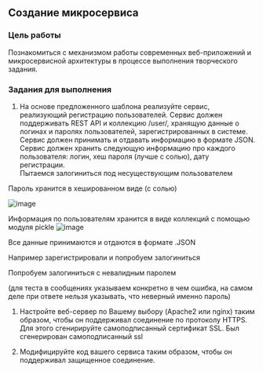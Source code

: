 ## Создание микросервиса

### Цель работы

Познакомиться с механизмом работы современных веб-приложений и микросервисной архитектуры в процессе выполнения творческого задания.

### Задания для выполнения

1. На основе предложенного шаблона реализуйте сервис, реализующий регистрацию пользователей. Сервис должен поддерживать REST API и коллекцию /user/, хранящую данные о логинах и паролях пользователей, зарегистрированных в системе. Сервис должен принимать и отдавать информацию в формате JSON. Сервис должен хранить следующую информацию про каждого пользователя: логин, хеш пароля (лучше с солью), дату регистрации.  
Пытаемся залогиниться под несуществующим пользователем



Пароль хранится в хешированном виде (с солью)

![image](https://user-images.githubusercontent.com/90453727/144666867-a96f791e-3a7e-4be2-ae06-b37b566cf3dd.png)


Информация по пользователям хранится в виде коллекций с помощью модуля pickle
![image](https://user-images.githubusercontent.com/90453727/144666899-b03f8426-9c1d-425b-884a-f634a138aee7.png)



Все данные принимаются и отдаются в формате .JSON



Например зарегистрировали и попробуем залогиниться



Попробуем залогиниться с невалидным паролем


(для теста в сообщениях указываем конкретно в чем ошибка, на самом деле при ответе нельзя указывать, что неверный именно пароль)
1. Настройте веб-сервер по Вашему выбору (Apache2 или nginx) таким образом, чтобы он поддерживал соединение по протоколу HTTPS. Для этого сгенирируйте самоподписанный сертификат SSL. 
Был сгенерирован самоподписанный ssl



1. Модифицируйте код вашего сервиса таким образом, чтобы он поддерживал защищенное соединение.
